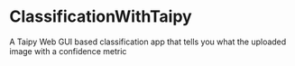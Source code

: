 # ClassificationWithTaipy
A Taipy Web GUI based classification app that tells you what the uploaded image with a confidence metric
